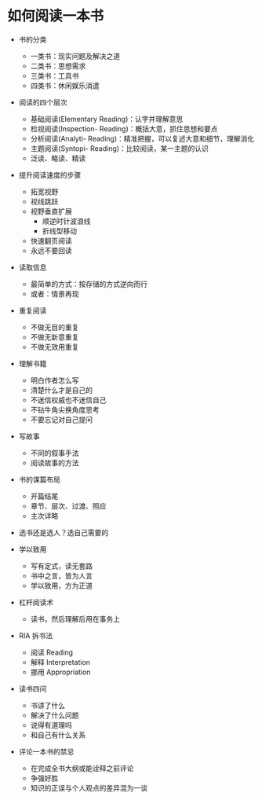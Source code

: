 # 如何阅读一本书

- 书的分类
  - 一类书：现实问题及解决之道
  - 二类书：思想需求
  - 三类书：工具书
  - 四类书：休闲娱乐消遣

- 阅读的四个层次
  - 基础阅读(Elementary Reading)：认字并理解意思
  - 检视阅读(Inspection- Reading)：概括大意，抓住思想和要点
  - 分析阅读(Analyti- Reading)：精准把握，可以复述大意和细节，理解消化
  - 主题阅读(Syntopi- Reading)：比较阅读，某一主题的认识
  - 泛读、略读、精读

- 提升阅读速度的步骤
  - 拓宽视野
  - 视线跳跃
  - 视野垂直扩展
    - 顺逆时针波浪线
    - 折线型移动
  - 快速翻页阅读
  - 永远不要回读

- 读取信息
  - 最简单的方式：按存储的方式逆向而行
  - 或者：情景再现

- 重复阅读
  - 不做无目的重复
  - 不做无新意重复
  - 不做无效用重复

- 理解书籍
  - 明白作者怎么写
  - 清楚什么才是自己的
  - 不迷信权威也不迷信自己
  - 不钻牛角尖换角度思考
  - 不要忘记对自己提问

- 写故事
  - 不同的叙事手法
  - 阅读故事的方法

- 书的谋篇布局
  - 开篇结尾
  - 章节、层次、过渡、照应
  - 主次详略

- 选书还是选人？选自己需要的

- 学以致用
  - 写有定式，读无套路
  - 书中之言，皆为人言
  - 学以致用，方为正道

- 杠杆阅读术
  - 读书，然后理解后用在事务上

- RIA 拆书法
  - 阅读 Reading
  - 解释 Interpretation
  - 挪用 Appropriation

- 读书四问
  - 书讲了什么
  - 解决了什么问题
  - 说得有道理吗
  - 和自己有什么关系

- 评论一本书的禁忌
  - 在完成全书大纲或能诠释之前评论
  - 争强好胜
  - 知识的正误与个人观点的差异混为一谈